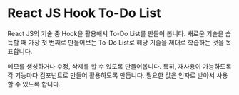 # React JS Hook To-Do List
React JS의 기술 중 Hook을 활용해서 To-Do List를 만들어 봅니다. 새로운 기술을 습득할 때 가장 첫 번째로 만들어보는 To-Do List로 해당 기술을 제대로 학습하는 것을 목표합니다.   

메모를 생성하거나 수정, 삭제를 할 수 있도록 만들어봅니다. 특히, 재사용이 가능하도록 각 기능마다 컴포넌트로 만들어 활용하도록 만듭니다. 필요한 값은 인자로 받아서 사용할 수 있도록 합니다.   